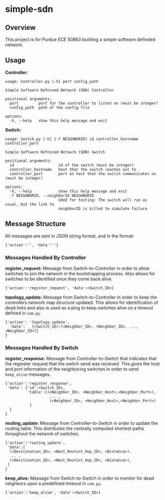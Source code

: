 # simple-sdn

## Overview
This project is for Purdue ECE 50863 building a simple software definded network.

## Usage
**Controller:**
```
usage: Controller.py [-h] port config_path

Simple Software Defnined Netowrk (SDN) Controller

positional arguments:
  port         port for the controller to listen on (must be integer)
  config_path  path of the config file

options:
  -h, --help   show this help message and exit
```

**Switch:**
```
usage: Switch.py [-h] [-f NEIGHBORID] id controller_hostname controller_port

Simple Software Defnined Netowrk (SDN) Switch

positional arguments:
  id                    id of the switch (must be integer)
  controller_hostname   host that the switch reaches out to
  controller_port       port on host that the switch communicates on (must be integer)

options:
  -h, --help            show this help message and exit
  -f NEIGHBORID, --neighborID NEIGHBORID
                        Uded for testing: The switch will run as usual, but the link to
                        neighborID is killed to simulate failure
```


## Message Structure

All messages are sent in JSON string format, and in the format: 
```
{'action':'', 'data':''}
```

### Messages Handled By Controller

**register_request:** Message from Switch-to-Controller in order to allow 
switches to join the network in the bootstrapping process. Also allows for
switches to be identified once they come back alive. 
```
{'action':'register_request', 'data':<Switch_ID>}
```

**topology_update:** Message from Switch-to-Controller in order to keep the 
controllers network map structure updated. This allows for identification of 
dead links and also is used as a ping to keep switches alive on a timeout 
defined in `com.py`.
```
{'action': 'topology_update', 
  'data':   {<Switch_ID>:[<Neighbor_ID>, <Neighbor_ID>, ..., <Neighbor_ID>]}
}
```

### Messages Handled By Switch

**register_response:** Message from Controller-to-Switch that indicates
that the regiester request that the switch send was recieved. This 
gives the host and port information of the neighboring switches in 
order to send `keep_alive` messages. 
```
{'action':'register_response',
 'data': {'id':<Switch_ID>, 
          'table':[(<Neighbor_ID>, <Neighbor_Host>,<Neighbor_Port>),
                    ... ,
                    (<Neighbor_ID>, <Neighbor_Host>,<Neighbor_Port>)
           ]
  }
}
```

**routing_update:** Message from Controller-to-Switch in order to 
update the routing table. This distributes the centrally computed 
shortest paths throughout the network of switches. 
```
{'action':'routing_update', 
 'data':[
  (<Desitination_ID>, <Next_Routint_Hop_ID>, <Distance>),
  ... ,
  (<Desitination_ID>, <Next_Routint_Hop_ID>, <Distance>),
 ]
}
```

**keep_alive:** Message from Switch-to-Switch in order to 
monitor for dead neighbors upon a predefined timeout in `com.py`.
```
{'action':'keep_alive', 'data':<Switch_ID>}
```